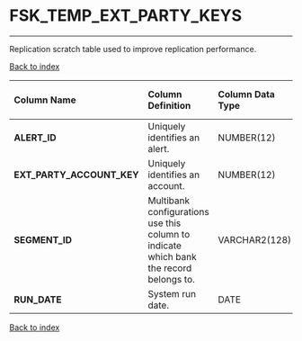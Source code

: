 # FSK_TEMP_EXT_PARTY_KEYS

---

Replication scratch table used to improve replication performance.

[Back to index](./index.md)

| Column Name               | Column Definition                                                                      | Column Data Type   | Column Null Option   | PK   | FK   |
|:--------------------------|:---------------------------------------------------------------------------------------|:-------------------|:---------------------|:-----|:-----|
| **ALERT_ID**              | Uniquely identifies an alert.                                                          | NUMBER(12)         | Not Null             | Yes  | No   |
| **EXT_PARTY_ACCOUNT_KEY** | Uniquely identifies an account.                                                        | NUMBER(12)         | Not Null             | Yes  | No   |
| **SEGMENT_ID**            | Multibank configurations use this column to indicate which bank the record belongs to. | VARCHAR2(128)      | Not Null             | Yes  | No   |
| **RUN_DATE**              | System run date.                                                                       | DATE               | Null                 | No   | No   |

[Back to index](./index.md)